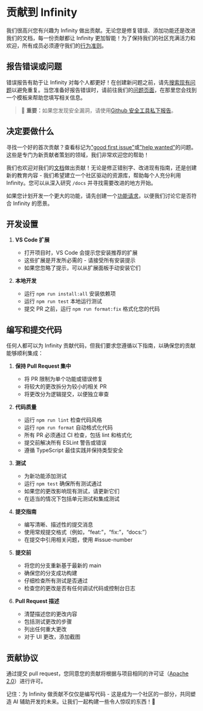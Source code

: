 # 贡献到 Infinity

我们很高兴您有兴趣为 Infinity 做出贡献。无论您是修复错误、添加功能还是改进我们的文档，每一份贡献都让 Infinity 更加智能！为了保持我们的社区充满活力和欢迎，所有成员必须遵守我们的[行为准则](CODE_OF_CONDUCT.md)。

## 报告错误或问题

错误报告有助于让 Infinity 对每个人都更好！在创建新问题之前，请先[搜索现有问题](https://github.com/infinity/infinity/issues)以避免重复。当您准备好报告错误时，请前往我们的[问题页面](https://github.com/infinity/infinity/issues/new/choose)，在那里您会找到一个模板来帮助您填写相关信息。

<blockquote class='warning-note'>
    🔐 <b>重要：</b>如果您发现安全漏洞，请使用<a href="https://github.com/infinity/infinity/security/advisories/new">Github 安全工具私下报告</a>。
</blockquote>

## 决定要做什么

寻找一个好的首次贡献？查看标记为["good first issue"](https://github.com/infinity/infinity/labels/good%20first%20issue)或["help wanted"](https://github.com/infinity/infinity/labels/help%20wanted)的问题。这些是专门为新贡献者策划的领域，我们非常欢迎您的帮助！

我们也欢迎对我们的[文档](https://github.com/infinity/infinity/tree/main/docs)做出贡献！无论是修正错别字、改进现有指南，还是创建新的教育内容 - 我们希望建立一个社区驱动的资源库，帮助每个人充分利用 Infinity。您可以从深入研究 `/docs` 并寻找需要改进的地方开始。

如果您计划开发一个更大的功能，请先创建一个[功能请求](https://github.com/infinity/infinity/discussions/categories/feature-requests?discussions_q=is%3Aopen+category%3A%22Feature+Requests%22+sort%3Atop)，以便我们讨论它是否符合 Infinity 的愿景。

## 开发设置

1. **VS Code 扩展**

    - 打开项目时，VS Code 会提示您安装推荐的扩展
    - 这些扩展是开发所必需的 - 请接受所有安装提示
    - 如果您忽略了提示，可以从扩展面板手动安装它们

2. **本地开发**
    - 运行 `npm run install:all` 安装依赖项
    - 运行 `npm run test` 本地运行测试
    - 提交 PR 之前，运行 `npm run format:fix` 格式化您的代码

## 编写和提交代码

任何人都可以为 Infinity 贡献代码，但我们要求您遵循以下指南，以确保您的贡献能够顺利集成：

1. **保持 Pull Request 集中**

    - 将 PR 限制为单个功能或错误修复
    - 将较大的更改拆分为较小的相关 PR
    - 将更改分为逻辑提交，以便独立审查

2. **代码质量**

    - 运行 `npm run lint` 检查代码风格
    - 运行 `npm run format` 自动格式化代码
    - 所有 PR 必须通过 CI 检查，包括 lint 和格式化
    - 提交前解决所有 ESLint 警告或错误
    - 遵循 TypeScript 最佳实践并保持类型安全

3. **测试**

    - 为新功能添加测试
    - 运行 `npm test` 确保所有测试通过
    - 如果您的更改影响现有测试，请更新它们
    - 在适当的情况下包括单元测试和集成测试

4. **提交指南**

    - 编写清晰、描述性的提交消息
    - 使用常规提交格式（例如，“feat:”，“fix:”，“docs:”）
    - 在提交中引用相关问题，使用 #issue-number

5. **提交前**

    - 将您的分支重新基于最新的 main
    - 确保您的分支成功构建
    - 仔细检查所有测试是否通过
    - 检查您的更改是否有任何调试代码或控制台日志

6. **Pull Request 描述**
    - 清楚描述您的更改内容
    - 包括测试更改的步骤
    - 列出任何重大更改
    - 对于 UI 更改，添加截图

## 贡献协议

通过提交 pull request，您同意您的贡献将根据与项目相同的许可证（[Apache 2.0](LICENSE)）进行许可。

记住：为 Infinity 做贡献不仅仅是编写代码 - 这是成为一个社区的一部分，共同塑造 AI 辅助开发的未来。让我们一起构建一些令人惊叹的东西！🚀
